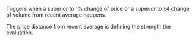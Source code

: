 Triggers when a superior to 1% change of price or a superior to x4 change of volume from recent average happens.

The price distance from recent average is defining the strength the evaluation.